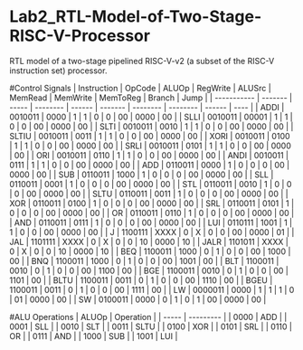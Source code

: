 # Lab2_RTL-Model-of-Two-Stage-RISC-V-Processor
RTL model of a two-stage pipelined RISC-V-v2 (a subset of the RISC-V instruction set) processor.

#Control Signals
| Instruction | OpCode  | ALUOp | RegWrite | ALUSrc | MemRead | MemWrite | MemToReg | Branch | Jump |
| ----------- | ------- | ----- | -------- | ------ | ------- | -------- | -------- | ------ | ---- |
| ADDI        | 0010011 | 0000  | 1        | 1      | 0       | 0        | 00       | 0000   | 00   |
| SLLI        | 0010011 | 00001 | 1        | 1      | 0       | 0        | 00       | 0000   | 00   |
| SLTI        | 0010011 | 0010  | 1        | 1      | 0       | 0        | 00       | 0000   | 00   |
| SLTIU       | 0010011 | 0011  | 1        | 1      | 0       | 0        | 00       | 0000   | 00   |
| XORI        | 0010011 | 0100  | 1        | 1      | 0       | 0        | 00       | 0000   | 00   |
| SRLI        | 0010011 | 0101  | 1        | 1      | 0       | 0        | 00       | 0000   | 00   |
| ORI         | 0010011 | 0110  | 1        | 1      | 0       | 0        | 00       | 0000   | 00   |
| ANDI        | 0010011 | 0111  | 1        | 1      | 0       | 0        | 00       | 0000   | 00   |
| ADD         | 0110011 | 0000  | 1        | 0      | 0       | 0        | 00       | 0000   | 00   |
| SUB         | 0110011 | 1000  | 1        | 0      | 0       | 0        | 00       | 0000   | 00   |
| SLL         | 0110011 | 0001  | 1        | 0      | 0       | 0        | 00       | 0000   | 00   |
| STL         | 0110011 | 0010  | 1        | 0      | 0       | 0        | 00       | 0000   | 00   |
| SLTU        | 0110011 | 0011  | 1        | 0      | 0       | 0        | 00       | 0000   | 00   |
| XOR         | 0110011 | 0100  | 1        | 0      | 0       | 0        | 00       | 0000   | 00   |
| SRL         | 0110011 | 0101  | 1        | 0      | 0       | 0        | 00       | 0000   | 00   |
| OR          | 0110011 | 0110  | 1        | 0      | 0       | 0        | 00       | 0000   | 00   |
| AND         | 0110011 | 0111  | 1        | 0      | 0       | 0        | 00       | 0000   | 00   |
| LUI         | 0110111 | 1001  | 1        | 1      | 0       | 0        | 00       | 0000   | 00   |
| J           | 1100111 | XXXX  | 0        | X      | 0       | 0        | 00       | 0000   | 01   |
| JAL         | 1101111 | XXXX  | 0        | X      | 0       | 0        | 10       | 0000   | 10   |
| JALR        | 1101011 | XXXX  | 0        | X      | 0       | 0        | 10       | 0000   | 10   |
| BEQ         | 1100011 | 1000  | 0        | 1      | 0       | 0        | 00       | 1000   | 00   |
| BNQ         | 1100011 | 1000  | 0        | 1      | 0       | 0        | 00       | 1001   | 00   |
| BLT         | 1100011 | 0010  | 0        | 1      | 0       | 0        | 00       | 1100   | 00   |
| BGE         | 1100011 | 0010  | 0        | 1      | 0       | 0        | 00       | 1101   | 00   |
| BLTU        | 1100011 | 0011  | 0        | 1      | 0       | 0        | 00       | 1110   | 00   |
| BGEU        | 1100011 | 0011  | 0        | 1      | 0       | 0        | 00       | 1111   | 00   |
| LW          | 0000011 | 0000  | 1        | 1      | 1       | 0        | 01       | 0000   | 00   |
| SW          | 0100011 | 0000  | 0        | 1      | 0       | 1        | 00       | 0000   | 00   |

#ALU Operations
| ALUOp | Operation |
| ----- | --------- |
| 0000  | ADD       |
| 0001  | SLL       |
| 0010  | SLT       |
| 0011  | SLTU      |
| 0100  | XOR       |
| 0101  | SRL       |
| 0110  | OR        |
| 0111  | AND       |
| 1000  | SUB       |
| 1001  | LUI       |
